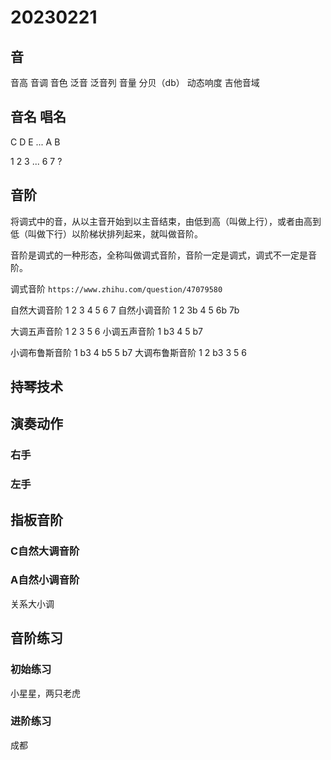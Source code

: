 # 20230221

## 音

音高 音调 音色 泛音 泛音列 音量 分贝（db） 动态响度 吉他音域

## 音名 唱名

C D E ... A B

1 2 3 ... 6 7 ?

## 音阶

将调式中的音，从以主音开始到以主音结束，由低到高（叫做上行），或者由高到低（叫做下行）以阶梯状排列起来，就叫做音阶。

音阶是调式的一种形态，全称叫做调式音阶，音阶一定是调式，调式不一定是音阶。

调式音阶 `https://www.zhihu.com/question/47079580`

自然大调音阶 1 2 3 4 5 6 7
自然小调音阶 1 2 3b 4 5 6b 7b

大调五声音阶 1 2 3 5 6
小调五声音阶 1 b3 4 5 b7

小调布鲁斯音阶 1 b3 4 b5 5 b7
大调布鲁斯音阶 1 2 b3 3 5 6

## 持琴技术

## 演奏动作

### 右手

### 左手

## 指板音阶

### C自然大调音阶

### A自然小调音阶

关系大小调

## 音阶练习

### 初始练习

小星星，两只老虎

### 进阶练习

成都
